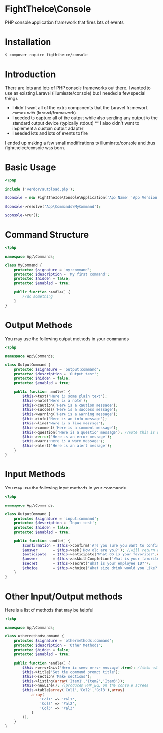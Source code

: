 # FightTheIce\Console
PHP console application framework that fires lots of events

# Installation
```bash
$ composer require figththeice/console
```

# Introduction
There are lots and lots of PHP console frameworks out there. I wanted to use an existing Laravel (illuminate/console)
but I needed a few special things:
* I didn't want all of the extra components that the Laravel framework comes with (laravel/framework)
* I needed to capture all of the output while also sending any output to the standard output device (typically stdout)
** I also didn't want to implement a custom output adapter
* I needed lots and lots of events to fire

I ended up making a few small modifications to illuminate/console and thus fighttheice/console was born.

# Basic Usage
```php
<?php

include ('vendor/autoload.php');

$console = new FightTheIce\Console\Application('App Name','App Version');

$console->resolve('App\Commands\MyCommand');

$console->run();
```

# Command Structure
```php
<?php

namespace App\Commands;

class MyCommand {
	protected $signature = 'my:command';
	protected $description = 'My first command';
	protected $hidden = false;
	protected $enabled = true;

	public function handle() {
		//do something
	}
}
```

# Output Methods
You may use the following output methods in your commands
```php
<?php

namespace App\Commands;

class OutputCommand {
	protected $signature = 'output:command';
	protected $description = 'Output test';
	protected $hidden = false;
	protected $enabled = true;

	public function handle() {
		$this->text('Here is some plain text');
		$this->note('Here is a note');
		$this->caution('Here is a caution message');
		$this->success('Here is a success message');
		$this->warning('Here is a warning message');
		$this->info('Here is an info message');
		$this->line('Here is a line message');
		$this->comment('Here is a comment message');
		$this->question('Here is a question message'); //note this is not the same as asking the user for input
		$this->error('Here is an error message');
		$this->warn('Here is a warn message');
		$this->alert('Here is an alert message');
	}
}
```

# Input Methods
You may use the following input methods in your commands
```php
<?php

namespace App\Commands;

class OutputCommand {
	protected $signature = 'input:command';
	protected $description = 'Input test';
	protected $hidden = false;
	protected $enabled = true;

	public function handle() {
		$confirmation = $this->confirm('Are you sure you want to confirm',true); //will return a boolean
		$answer       = $this->ask('How old are you?'); //will return a string
		$anticipate   = $this->anticipate('What OS is your favorite?',array('Windows','Linux'));
		$answer       = $this->askWithCompletion('What is your favorite cheese?',array('Brea','America','Swiss'));
		$secret       = $this->secret('What is your employee ID?');
		$choice       = $this->choice('What size drink would you like?',array('Large','Medium','Small'));
	}
}
```

# Other Input/Output methods
Here is a list of methods that may be helpful
```php
<?php

namespace App\Commands;

class OtherMethodsCommand {
	protected $signature = 'othermethods:command';
	protected $description = 'Other Methods';
	protected $hidden = false;
	protected $enabled = true;

	public function handle() {
		$this->errorExit('Here is some error message',true); //this will kill your script
		$this->title('Set the command prompt title');
		$this->section('Make sections');
		$this->listing(array('Item1','Item2','Item3'));
		$this->newLine(); //produces PHP_EOL on the console screen
		$this->table(array('Col1','Col2','Col3'),array(
			array(
				'Col1' => 'Val1',
				'Col2' => 'Val2',
				'Col3' => 'Val3'
			)
		));
	}
}
```